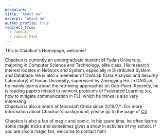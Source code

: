 ```yaml
---
permalink: /
title: "About me"
excerpt: "About me"
author_profile: true
redirect_from: 
  - /about/
  - /about.html
---
```


This is Chaokun's Homepage, welcome!

Chaokun is currently an undergraduate student of Fudan University, majoring in Computer Science and Technology, elite class. His research interest locates in Network and System, especially in Distributed System and Database. He is also a memeber of DSALab (Data Analysis and Security Laboratory) of Fudan University, supervised by Zhengying He. In DASLab, he mainly learns about the retrieving approaches on Geo-Point. Recently, he is reading papers related to network problems of Federated Learning (ex. how to mitigate communication in FL), which he thinks is also very interesting. <br>
Chaokun is also a intern of Microsoft China since 2019/7/1.
For more information about Chaokun's background, please go to the page of [CV](https://chaokunchang.github.io/cv/). 

Chaokun is also a fan of magic and comic. In his spare time, he often learns some magic tricks and sometimes gives a show in activites of my school. If you are also a magic fan, welcome to contact him!